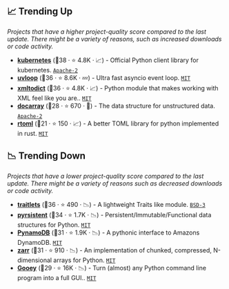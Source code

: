 ## 📈 Trending Up

_Projects that have a higher project-quality score compared to the last update. There might be a variety of reasons, such as increased downloads or code activity._

- <b><a href="https://github.com/kubernetes-client/python">kubernetes</a></b> (🥉38 ·  ⭐ 4.8K · 📈) - Official Python client library for kubernetes. <code><a href="http://bit.ly/3nYMfla">Apache-2</a></code>
- <b><a href="https://github.com/MagicStack/uvloop">uvloop</a></b> (🥈36 ·  ⭐ 8.6K · 💤) - Ultra fast asyncio event loop. <code><a href="http://bit.ly/34MBwT8">MIT</a></code>
- <b><a href="https://github.com/martinblech/xmltodict">xmltodict</a></b> (🥈36 ·  ⭐ 4.8K · 📈) - Python module that makes working with XML feel like you are.. <code><a href="http://bit.ly/34MBwT8">MIT</a></code>
- <b><a href="https://github.com/jina-ai/docarray">docarray</a></b> (🥉28 ·  ⭐ 670 · 🐣) - The data structure for unstructured data. <code><a href="http://bit.ly/3nYMfla">Apache-2</a></code>
- <b><a href="https://github.com/samuelcolvin/rtoml">rtoml</a></b> (🥉21 ·  ⭐ 150 · 📈) - A better TOML library for python implemented in rust. <code><a href="http://bit.ly/34MBwT8">MIT</a></code>

## 📉 Trending Down

_Projects that have a lower project-quality score compared to the last update. There might be a variety of reasons such as decreased downloads or code activity._

- <b><a href="https://github.com/ipython/traitlets">traitlets</a></b> (🥈36 ·  ⭐ 490 · 📉) - A lightweight Traits like module. <code><a href="http://bit.ly/3aKzpTv">BSD-3</a></code>
- <b><a href="https://github.com/tobgu/pyrsistent">pyrsistent</a></b> (🥇34 ·  ⭐ 1.7K · 📉) - Persistent/Immutable/Functional data structures for Python. <code><a href="http://bit.ly/34MBwT8">MIT</a></code>
- <b><a href="https://github.com/pynamodb/PynamoDB">PynamoDB</a></b> (🥉31 ·  ⭐ 1.9K · 📉) - A pythonic interface to Amazons DynamoDB. <code><a href="http://bit.ly/34MBwT8">MIT</a></code>
- <b><a href="https://github.com/zarr-developers/zarr-python">zarr</a></b> (🥈31 ·  ⭐ 910 · 📉) - An implementation of chunked, compressed, N-dimensional arrays for Python. <code><a href="http://bit.ly/34MBwT8">MIT</a></code>
- <b><a href="https://github.com/chriskiehl/Gooey">Gooey</a></b> (🥈29 ·  ⭐ 16K · 📉) - Turn (almost) any Python command line program into a full GUI.. <code><a href="http://bit.ly/34MBwT8">MIT</a></code>

